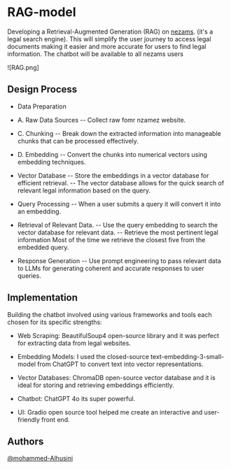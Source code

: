 # RAG-model

Developing a Retrieval-Augmented Generation (RAG) on [nezams](https://nezams.com/). (it's a legal search
engine). This will simplify the user journey to access legal
documents making it easier and more accurate for users to find legal information.
The chatbot will be available to all nezams users

![RAG.png]
## Design Process

- Data Preparation

- A. Raw Data Sources
-- Collect raw fomr nzamez website.

- C. Chunking
-- Break down the extracted information into manageable chunks that can be
processed effectively.

- D. Embedding
-- Convert the chunks into numerical vectors using embedding techniques.

- Vector Database
-- Store the embeddings in a vector database for efficient retrieval.
-- The vector database allows for the quick search of relevant legal
information based on the query.

- Query Processing
-- When a user submits a query it will convert it into an embedding.

- Retrieval of Relevant Data.
-- Use the query embedding to search the vector database for relevant data.
-- Retrieve the most pertinent legal information Most of the time we retrieve
the closest five from the embedded query.

- Response Generation
-- Use prompt engineering to pass relevant data to LLMs for generating
coherent and accurate responses to user queries.

## Implementation

Building the chatbot involved using various frameworks and tools each chosen for
its specific strengths:

- Web Scraping: BeautifulSoup4 open-source library and it was perfect for
extracting data from legal websites.

- Embedding Models: I used the closed-source text-embedding-3-small-model from
ChatGPT to convert text into vector representations.

- Vector Databases: ChromaDB open-source vector database and it is ideal for
storing and retrieving embeddings efficiently.

- Chatbot: ChatGPT 4o its super powerful.

- UI: Gradio open source tool helped me create an interactive
and user-friendly front end.

## Authors

[@mohammed-Alhusini](https://www.github.com/mohammed-Alhusini)
